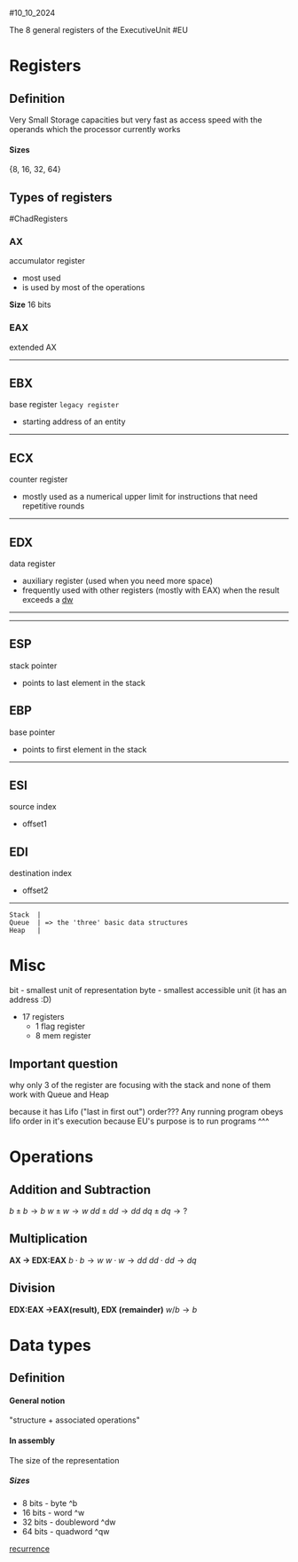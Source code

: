 #10_10_2024

The 8 general registers of the ExecutiveUnit #EU 


# Registers
## Definition
Very Small Storage capacities but very fast as access speed with the operands which the processor currently works
#### Sizes
{8, 16, 32, 64}

## Types of registers

#ChadRegisters
### AX
accumulator register

- most used
- is used by most of the operations

**Size** 16 bits
### EAX
extended AX

-------
## EBX
base register
`legacy register`

- starting address of an entity

-----
## ECX
counter register
- mostly used as a numerical upper limit for instructions that need repetitive rounds

---
## EDX
data register

- auxiliary register (used when you need more space)
- frequently used with other registers (mostly with EAX) when the result exceeds a [dw](#DataTypes##In%20assembly###Sizes^dw)

---
---
## ESP
stack pointer
 - points to last element in the stack
## EBP
base pointer
- points to first element in the stack

---

## ESI
source index
- offset1
## EDI
destination index
- offset2

---
```
Stack  |
Queue  | => the 'three' basic data structures
Heap   |
```

# Misc
bit - smallest unit of representation
byte - smallest accessible unit (it has an address :D)

 - 17 registers
	 - 1 flag register
	 - 8 mem register


## Important question
why only 3 of the register are focusing with the stack
and none of them work with Queue and Heap

because it has Lifo ("last in first out") order???
Any running program obeys lifo order in it's execution
because EU's purpose is to run programs ^^^



# Operations

## Addition and Subtraction

$b \pm b \to b$
$w \pm w \to w$
$dd \pm dd \to dd$
$dq \pm dq \to ?$

## Multiplication

**AX -> EDX:EAX**
$b \cdot b \to w$
$w\cdot w \to dd$
$dd\cdot dd \to dq$

## Division
**EDX:EAX ->EAX(result), EDX (remainder)**
$w/b \to b$

# Data types
## Definition
#### General notion
"structure + associated operations"

#### In assembly
The size of the representation
##### Sizes
- 8 bits - byte ^b
- 16 bits - word ^w
- 32 bits - doubleword ^dw
- 64 bits - quadword ^qw

[recurrence](Src/ASC/ASC%20%20Seminar%201#Syntax##Declare)
